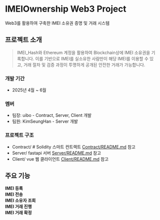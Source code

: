 # IMEIOwnership Web3 Project
Web3를 활용하여 구축한 IMEI 소유권 증명 및 거래 시스템
## 프로젝트 소개
> IMEI_Hash와 Ethereum 계정을 활용하여 Blockchain상에 IMEI 소유권을 기록합니다. 이를 기반으로 IMEI를 실소유한 사람만이 해당 IMEI를 이용할 수 있고, 거래 절차 및 검증 과정이 투명하게 공개된 안전한 거래가 가능합니다.
### 개발 기간
- 2025년 4월 ~ 6월
### 멤버
- 팀장: uibo - Contract, Server, Client 개발
- 팀원: KimSeungHan - Server 개발
### 프로젝트 구조
- Contract/ # Solidity 스마트 컨트랙트 [Contract/README.md](./Contract/README.md) 참고
- Server/ fastapi 서버 [Server/README.md](./Server/README.md) 참고
- Client/ vue 웹 클라이언트 [Client/README.md](./Client/README.md) 참고
## 주요 기능
**IMEI 등록**  
**IMEI 전송**  
**IMEI 소유자 조회**  
**IMEI 거래 진행**  
**IMEI 거래 확정**
